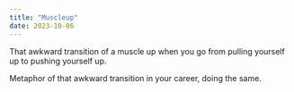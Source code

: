 ```yaml
---
title: "Muscleup"
date: 2023-10-06
---
```


That awkward transition of a muscle up when you go from pulling yourself up to pushing yourself up.

Metaphor of that awkward transition in your career, doing the same.
